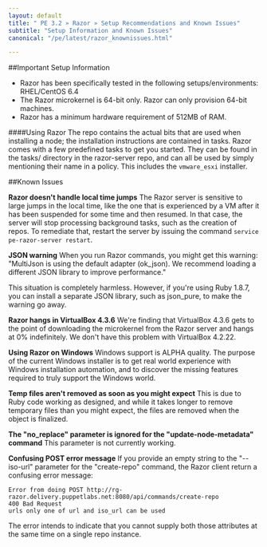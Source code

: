 ```yaml
---
layout: default
title: " PE 3.2 » Razor » Setup Recommendations and Known Issues"
subtitle: "Setup Information and Known Issues"
canonical: "/pe/latest/razor_knownissues.html"

---
```

##Important Setup Information

+ Razor has been specifically tested in the following setups/environments: RHEL/CentOS 6.4 
+ The Razor microkernel is 64-bit only. Razor can only provision 64-bit machines.
+ Razor has a minimum hardware requirement of 512MB of RAM. 

####Using Razor
The repo contains the actual bits that are used when installing a node; the installation instructions are contained in tasks. Razor comes with a few predefined tasks to get you started. They can be found in the tasks/ directory in the razor-server repo, and can all be used by simply mentioning their name in a policy. This includes the `vmware_esxi` installer.

##Known Issues

**Razor doesn't handle local time jumps** The Razor server is sensitive to large jumps in the local time, like the one that is experienced by a VM after it has been suspended for some time and then resumed. In that case, the server will stop processing background tasks, such as the creation of repos. To remediate that, restart the server by issuing the command `service pe-razor-server restart`.

**JSON warning** When you run Razor commands, you might get this warning: "MultiJson is using the default adapter (ok_json). We recommend loading a different JSON library to improve performance."

This situation is completely harmless. However, if you're using Ruby 1.8.7, you can install a separate JSON library, such as json_pure, to make the warning go away.

**Razor hangs in VirtualBox 4.3.6** We're finding that VirtualBox 4.3.6 gets to the point of downloading the microkernel from the Razor server and hangs at 0% indefinitely. We don't have this problem  with VirtualBox 4.2.22. 

**Using Razor on Windows** Windows support is ALPHA quality. The purpose of the current Windows installer is to get real world experience with Windows installation automation, and to discover the missing features required to truly support the Windows world. 

**Temp files aren't removed as soon as you might expect** This is due to Ruby code working as designed, and while it takes longer to remove temporary files than you might expect, the files are removed when the object is finalized.

**The "no_replace" parameter is ignored for the "update-node-metadata" command** This parameter is not currently working.

**Confusing POST error message** If you provide an empty string to the "--iso-url" parameter for the "create-repo" command, the Razor client return a confusing error message:

	Error from doing POST http://rg-razor.delivery.puppetlabs.net:8080/api/commands/create-repo
	400 Bad Request
	urls only one of url and iso_url can be used

The error intends to indicate that you cannot supply both those attributes at the same time on a single repo instance.
